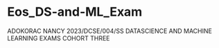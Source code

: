 # Eos_DS-and-ML_Exam
ADOKORAC NANCY  2023/DCSE/004/SS DATASCIENCE AND MACHINE LEARNING EXAMS COHORT THREE
